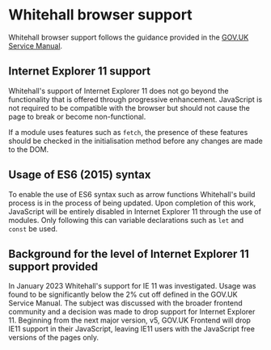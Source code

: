 # Whitehall browser support

Whitehall browser support follows the guidance provided in the [GOV.UK Service Manual](https://www.gov.uk/service-manual/technology/designing-for-different-browsers-and-devices#browsers-to-test-in-from-june-2022).
## Internet Explorer 11 support

Whitehall's support of Internet Explorer 11 does not go beyond the functionality that is offered through progressive enhancement. JavaScript is not required to be compatible with the browser but should not cause the page to break or become non-functional.

If a module uses features such as `fetch`, the presence of these features should be checked in the initialisation method before any changes are made to the DOM.

## Usage of ES6 (2015) syntax

To enable the use of ES6 syntax such as arrow functions Whitehall's build process is in the process of being updated. Upon completion of this work, JavaScript will be entirely disabled in Internet Explorer 11 through the use of modules. Only following this can variable declarations such as `let` and `const` be used.

## Background for the level of Internet Explorer 11 support provided

In January 2023 Whitehall's support for IE 11 was investigated. Usage was found to be significantly below the 2% cut off defined in the GOV.UK Service Manual. The subject was discussed with the broader frontend community and a decision was made to drop support for Internet Explorer 11. Beginning from the next major version, v5, GOV.UK Frontend will drop IE11 support in their JavaScript, leaving IE11 users with the JavaScript free versions of the pages only.
